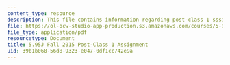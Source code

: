 ```yaml
---
content_type: resource
description: This file contains information regarding post-class 1 sssignment.
file: https://ol-ocw-studio-app-production.s3.amazonaws.com/courses/5-95j-teaching-college-level-science-and-engineering-fall-2015/39b1b06856d89323e0470df1cc742e9a_MIT5_95JF15_Assignment1.pdf
file_type: application/pdf
resourcetype: Document
title: 5.95J Fall 2015 Post-Class 1 Assignment
uid: 39b1b068-56d8-9323-e047-0df1cc742e9a
---
```

